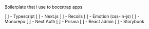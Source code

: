 Boilerplate that i use to bootstrap apps

[ ] - Typescript
[ ] - Next.js
[ ] - Recoils
[ ] - Emotion (css-in-js)
[ ] - Monorepo
[ ] - Next Auth
[ ] - Prisma
[ ] - React admin
[ ] - Storybook
